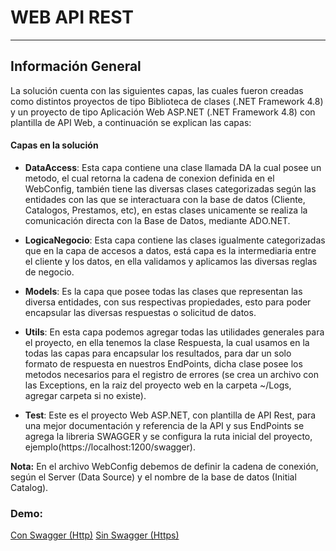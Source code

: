 # WEB API REST
------------
## Información General
La solución cuenta con las siguientes capas, las cuales fueron creadas como distintos proyectos de tipo Biblioteca de clases (.NET Framework 4.8) y un proyecto de tipo Aplicación Web ASP.NET (.NET Framework 4.8) con plantilla de API Web, a continuación se explican las capas:

#### Capas en la solución
- **DataAccess**: Esta capa contiene una clase llamada DA la cual posee un metodo, el cual retorna la cadena de conexion definida en el WebConfig, también tiene las diversas clases categorizadas según las entidades con las que se interactuara con la base de datos (Cliente, Catalogos, Prestamos, etc), en estas clases unicamente se realiza la comunicación directa con la Base de Datos, mediante ADO.NET.

- **LogicaNegocio**: Esta capa contiene las clases igualmente categorizadas que en la capa de accesos a datos, está capa es la intermediaria entre el cliente y los datos, en ella validamos y aplicamos las diversas reglas de negocio.

- **Models**: Es la capa que posee todas las clases que representan las diversa entidades, con sus respectivas propiedades, esto para poder encapsular las diversas respuestas o solicitud de datos.

- **Utils**: En esta capa podemos agregar todas las utilidades generales para el proyecto, en ella tenemos la clase Respuesta, la cual usamos en la todas las capas para encapsular los resultados, para dar un solo formato de respuesta en nuestros EndPoints, dicha clase posee los metodos necesarios para el registro de errores (se crea un archivo con las Exceptions, en la raiz del proyecto web en la carpeta ~/Logs, agregar carpeta si no existe).

- **Test**: Este es el proyecto Web ASP.NET, con plantilla de API Rest, para una mejor documentación y referencia de la API y sus EndPoints se agrega la libreria SWAGGER y se configura la ruta inicial del proyecto, ejemplo(https://localhost:1200/swagger).

**Nota:** En el archivo WebConfig debemos de definir la cadena de conexión, según el Server (Data Source) y el nombre de la base de datos (Initial Catalog).

### Demo: 
[Con Swagger (Http)](http://http://www.testapiismael.somee.com/swagger/ui/index "Con Swagger (Http)")
[Sin Swagger (Https)](http://https://www.testapiismael.somee.com/Help "Sin Swagger (Https)")



